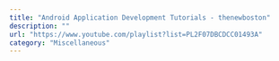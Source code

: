 ```yaml
---
title: "Android Application Development Tutorials - thenewboston"
description: ""
url: "https://www.youtube.com/playlist?list=PL2F07DBCDCC01493A"
category: "Miscellaneous"
---
```

